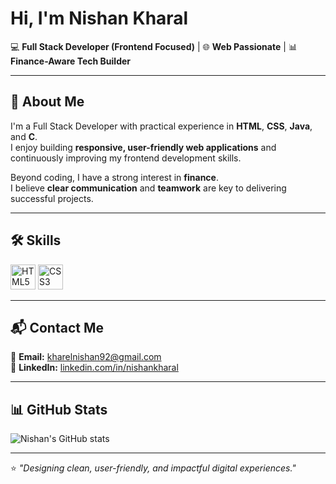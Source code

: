 # Hi, I'm Nishan Kharal  

💻 **Full Stack Developer (Frontend Focused)** | 🌐 **Web Passionate** | 📊 **Finance-Aware Tech Builder**

---

## 🚀 About Me  
I'm a Full Stack Developer with practical experience in **HTML**, **CSS**, **Java**, and **C**.  
I enjoy building **responsive, user-friendly web applications** and continuously improving my frontend development skills.  

Beyond coding, I have a strong interest in **finance**.  
I believe **clear communication** and **teamwork** are key to delivering successful projects.  

---

## 🛠️ Skills  

<p>
<img src="https://cdn.jsdelivr.net/gh/devicons/devicon/icons/html5/html5-original.svg" alt="HTML5" width="40" height="40"/>
<img src="https://cdn.jsdelivr.net/gh/devicons/devicon/icons/css3/css3-original.svg" alt="CSS3" width="40" height="40"/>
</p>

---

## 📬 Contact Me  

📧 **Email:** [kharelnishan92@gmail.com](mailto:kharelnisahan92@gmail.com)  
🔗 **LinkedIn:** [linkedin.com/in/nishankharal](https://linkedin.com/in/nishankharal)  

---

## 📊 GitHub Stats  

![Nishan's GitHub stats](https://github-readme-stats.vercel.app/api?username=nishankharal&show_icons=true&theme=radical)  

---
⭐ _"Designing clean, user-friendly, and impactful digital experiences."_
